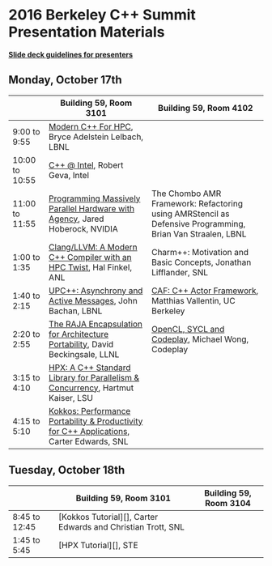 # 2016 Berkeley C++ Summit Presentation Materials

**[Slide deck guidelines for presenters](https://github.com/brycelelbach/2016_berkeley_cpp_summit_presentations/blob/master/SLIDE_DECK_GUIDELINES.md)**

## Monday, October 17th

|                | Building 59, Room 3101                                                                       | Building 59, Room 4102                                                                                        | 
|----------------|----------------------------------------------------------------------------------------------|---------------------------------------------------------------------------------------------------------------|
| 9:00 to 9:55   | [Modern C++ For HPC][], Bryce Adelstein Lelbach, LBNL                                        |                                                                                                               |
| 10:00 to 10:55 | [C++ @ Intel][], Robert Geva, Intel                                                          |                                                                                                               |
| 11:00 to 11:55 | [Programming Massively Parallel Hardware with Agency][], Jared Hoberock, NVIDIA              | The Chombo AMR Framework: Refactoring using AMRStencil as Defensive Programming, Brian Van Straalen, LBNL     |
| 1:00 to 1:35   | [Clang/LLVM: A Modern C++ Compiler with an HPC Twist][], Hal Finkel, ANL                     | Charm++: Motivation and Basic Concepts, Jonathan Lifflander, SNL                                              |
| 1:40 to 2:15   | [UPC++: Asynchrony and Active Messages][], John Bachan, LBNL                                 | [CAF: C++ Actor Framework][], Matthias Vallentin, UC Berkeley                                                 |
| 2:20 to 2:55   | [The RAJA Encapsulation for Architecture Portability][], David Beckingsale, LLNL             | [OpenCL, SYCL and Codeplay][], Michael Wong, Codeplay                                                         |
| 3:15 to 4:10   | [HPX: A C++ Standard Library for Parallelism & Concurrency][], Hartmut Kaiser, LSU           |                                                                                                               |
| 4:15 to 5:10   | [Kokkos: Performance Portability & Productivity for C++ Applications][], Carter Edwards, SNL |                                                                                                               |

## Tuesday, October 18th

|                | Building 59, Room 3101                                       | Building 59, Room 3104                                |
|----------------|--------------------------------------------------------------|-------------------------------------------------------|
| 8:45 to 12:45  | [Kokkos Tutorial][], Carter Edwards and Christian Trott, SNL |                                                       |
| 1:45 to 5:45   | [HPX Tutorial][], STE||AR Group                              | [Charm++ Tutorial][], Jonathan Lifflander, SNL        |

[Modern C++ For HPC]: https://github.com/boostcon/2016_berkeley_cpp_summit_presentations/raw/master/talks/modern_cpp_for_hpc.pdf
[C++ @ Intel]: https://github.com/boostcon/2016_berkeley_cpp_summit_presentations/raw/master/talks/cpp_at_intel.pdf
[Programming Massively Parallel Hardware with Agency]: https://github.com/boostcon/2016_berkeley_cpp_summit_presentations/raw/master/talks/programming_massively_parallel_hardware_with_agency.pdf

[Clang/LLVM: A Modern C++ Compiler with an HPC Twist]: https://github.com/boostcon/2016_berkeley_cpp_summit_presentations/raw/master/talks/clang_llvm_a_modern_cpp_compiler_with_an_hpc_twist.pdf

[UPC++: Asynchrony and Active Messages]: https://github.com/boostcon/2016_berkeley_cpp_summit_presentations/raw/master/talks/upcpp_asynchrony_and_active_messages.pdf
[CAF: C++ Actor Framework]: https://github.com/boostcon/2016_berkeley_cpp_summit_presentations/raw/master/talks/caf_cpp_actor_framework.pdf
[The RAJA Encapsulation for Architecture Portability]: https://github.com/boostcon/2016_berkeley_cpp_summit_presentations/raw/master/talks/the_raja_encapsulation_for_architecture_portability.pdf
[OpenCL, SYCL and Codeplay]: https://github.com/boostcon/2016_berkeley_cpp_summit_presentations/raw/master/talks/opencl_sycl_and_codeplay.pdf
[HPX: A C++ Standard Library for Parallelism & Concurrency]: https://github.com/boostcon/2016_berkeley_cpp_summit_presentations/raw/master/talks/hpx_a_standard_library_for_parallelism_and_concurrency.pdf
[Kokkos: Performance Portability & Productivity for C++ Applications]: https://github.com/boostcon/2016_berkeley_cpp_summit_presentations/raw/master/talks/kokkos_performance_portability_and_productivity_for_cpp_applications.pdf


